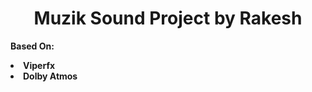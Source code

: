 <center><h1><b><text color=red>Muzik Sound Project by Rakesh<b></span></h1></center>

<b>Based On:</b>


<li>Viperfx</li>
<li>Dolby Atmos</li>

